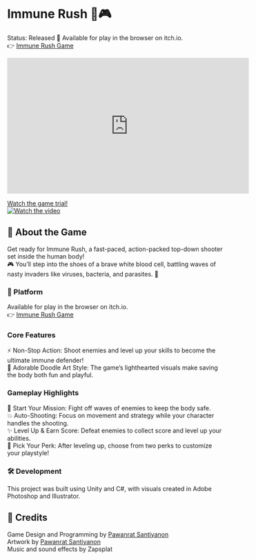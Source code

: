 # Immune Rush 🦠🎮
Status: Released 🎊
Available for play in the browser on itch.io. <br/>
👉 [Immune Rush Game](https://pawanratsantiyanon.itch.io/immune-rush) <br/>

<iframe width="560" height="315" src="https://www.youtube.com/embed/hD893ucfkR0" frameborder="0" allow="accelerometer; autoplay; clipboard-write; encrypted-media; gyroscope; picture-in-picture" allowfullscreen></iframe> <br/>

[Watch the game trial!](https://www.youtube.com/watch?v=hD893ucfkR0) <br/>
[![Watch the video](https://img.youtube.com/vi/hD893ucfkR0/0.jpg)](https://www.youtube.com/watch?v=hD893ucfkR0) <br/>

## 🌟 About the Game
Get ready for Immune Rush, a fast-paced, action-packed top-down shooter set inside the human body! <br/>
🎮 You’ll step into the shoes of a brave white blood cell, battling waves of nasty invaders like viruses, bacteria, and parasites. 🦠

### 🎯 Platform
Available for play in the browser on itch.io. <br/>
👉 [Immune Rush Game](https://pawanratsantiyanon.itch.io/immune-rush)

### Core Features
⚡ Non-Stop Action: Shoot enemies and level up your skills to become the ultimate immune defender!<br/>
🎨 Adorable Doodle Art Style: The game’s lighthearted visuals make saving the body both fun and playful.<br/>

### Gameplay Highlights
🚀 Start Your Mission: Fight off waves of enemies to keep the body safe.<br/>
💥 Auto-Shooting: Focus on movement and strategy while your character handles the shooting.<br/>
✨ Level Up & Earn Score: Defeat enemies to collect score and level up your abilities.<br/>
🎁 Pick Your Perk: After leveling up, choose from two perks to customize your playstyle!<br/>

   
### 🛠️ Development
This project was built using Unity and C#, with visuals created in Adobe Photoshop and Illustrator.

## 📢 Credits 
Game Design and Programming by [Pawanrat Santiyanon](https://www.linkedin.com/in/pawanrat-santiyanon/)<br/>
Artwork by [Pawanrat Santiyanon](https://www.linkedin.com/in/pawanrat-santiyanon/)<br/>
Music and sound effects by Zapsplat<br/>
